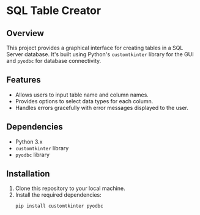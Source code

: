 # SQL Table Creator

## Overview
This project provides a graphical interface for creating tables in a SQL Server database. It's built using Python's `customtkinter` library for the GUI and `pyodbc` for database connectivity.

## Features
- Allows users to input table name and column names.
- Provides options to select data types for each column.
- Handles errors gracefully with error messages displayed to the user.

## Dependencies
- Python 3.x
- `customtkinter` library
- `pyodbc` library

## Installation
1. Clone this repository to your local machine.
2. Install the required dependencies:
   ```bash
   pip install customtkinter pyodbc
